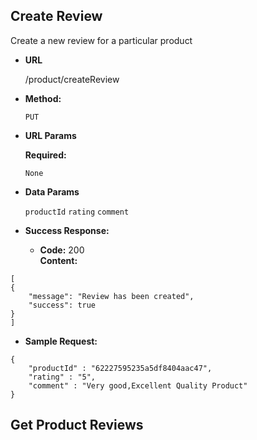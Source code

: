 ## Create Review

Create a new review for a particular product

* **URL**

  /product/createReview

* **Method:**

    `PUT`

* **URL Params**

  **Required:**

    `None`

* **Data Params**

    `productId`
    `rating`
    `comment`
    

* **Success Response:**

    * **Code:** 200 <br />
      **Content:** 
```
[
{
    "message": "Review has been created",
    "success": true
}
]
```

* **Sample Request:**
```
{
    "productId" : "62227595235a5df8404aac47",
    "rating" : "5",
    "comment" : "Very good,Excellent Quality Product"
}
```

## Get Product Reviews

Returns all reviews of a particular product

* **URL**

  /product/getreviews/{id}

* **Method:**

    `GET`

* **URL Params**

  **Required:**

    `id` exists in database

* **Data Params**

    `None`

* **Success Response:**

    * **Code:** 200 <br />
      **Content:** 
```
 [
 
    {
        "user": {
            "name": "test22",
            "email": "test22@gmail.com",
            "password": "$2a$10$8b0vCuZ4Wn493BTWWlvwgOHnJOB0sTYgsrlJckvt2vfRv.bDZmG2e",
            "avatar": {
                "public_id": "test_id1",
                "url": "test_url1"
            },
            "role": "user",
            "resetPasswordToken": "",
            "resetPasswordExpire": "0001-01-01T00:00:00Z"
        },
        "name": "test22",
        "rating": 4,
        "comment": "Average Quality Product, not so great"
    },
    {
        "user": {
            "name": "test22",
            "email": "test22@gmail.com",
            "password": "$2a$10$8b0vCuZ4Wn493BTWWlvwgOHnJOB0sTYgsrlJckvt2vfRv.bDZmG2e",
            "avatar": {
                "public_id": "test_id1",
                "url": "test_url1"
            },
            "role": "user",
            "resetPasswordToken": "",
            "resetPasswordExpire": "0001-01-01T00:00:00Z"
        },
        "name": "test22",
        "rating": 5,
        "comment": "Average Quality Product, not so great"
    },
    {
        "user": {
            "name": "test22",
            "email": "test22@gmail.com",
            "password": "$2a$10$8b0vCuZ4Wn493BTWWlvwgOHnJOB0sTYgsrlJckvt2vfRv.bDZmG2e",
            "avatar": {
                "public_id": "test_id1",
                "url": "test_url1"
            },
            "role": "user",
            "resetPasswordToken": "",
            "resetPasswordExpire": "0001-01-01T00:00:00Z"
        },
        "name": "test22",
        "rating": 5,
        "comment": "Average Quality Product, not so great"
    }
]
```

## Update Review

Updates review given by a user

* **URL**

  /product/updateReview

* **Method:**

    `PUT`

* **URL Params**

  **Required:**

    `None`

* **Data Params**

    `productId`
    `rating`
    `comment`

* **Success Response:**

    * **Code:** 200 <br />
      **Content:** 
```
{
    "message": "Review has been updated",
    "success": true
}
```

* **Sample Request:**
```
[
    {
    "productId" : "62227595235a5df8404aac47",
    "rating" : "3",
    "comment" : "Average Product"
    }
]
```

## Delete Review

Deletes Review added by a user for particular product

* **URL**

  /product/deleteReview/{id}

* **Method:**

    `DELETE`

* **URL Params**

  **Required:**

    `id` existing in database

* **Data Params**

    `None`

* **Success Response:**

    * **Code:** 200 <br />
      **Content:** 
```
{
    "message": "Review has been successfully deleted",
    "success": true
}
```
